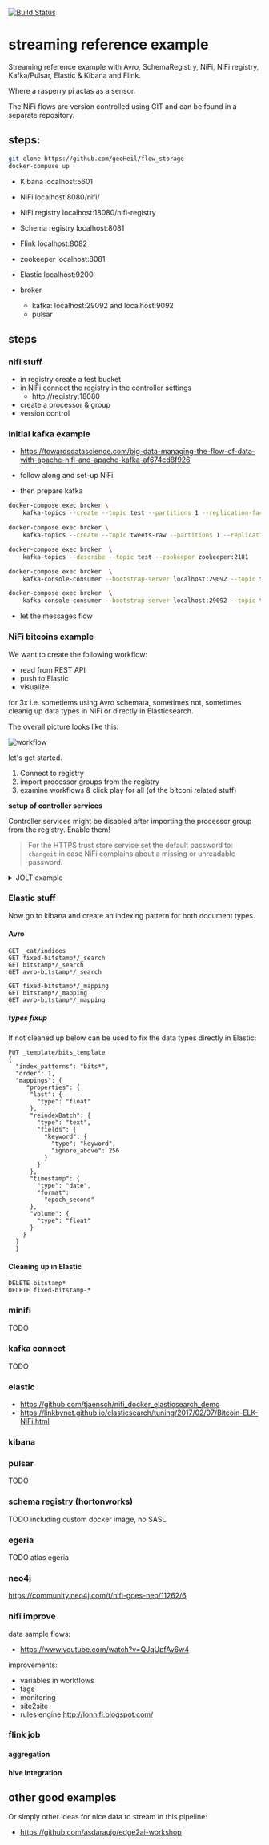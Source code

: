 [![Build Status](https://travis-ci.com/geoHeil/streaming-reference.svg?branch=master)](https://travis-ci.com/geoHeil/streaming-reference)

# streaming reference example

Streaming reference example with Avro, SchemaRegistry, NiFi, NiFi registry, Kafka/Pulsar, Elastic & Kibana and Flink.

Where a rasperry pi actas as a sensor.


The NiFi flows are version controlled using GIT and can be found in a separate repository.

## steps:

```bash
git clone https://github.com/geoHeil/flow_storage
docker-compuse up
```

- Kibana localhost:5601
- NiFi localhost:8080/nifi/
- NiFi registry localhost:18080/nifi-registry
- Schema registry localhost:8081
- Flink localhost:8082
- zookeeper localhost:8081

- Elastic localhost:9200
- broker
    - kafka: localhost:29092 and localhost:9092
    - pulsar

## steps

### nifi stuff
- in registry create a test bucket
- in NiFi connect the registry in the controller settings
    - http://registry:18080
- create a processor & group
- version control

### initial kafka example
- https://towardsdatascience.com/big-data-managing-the-flow-of-data-with-apache-nifi-and-apache-kafka-af674cd8f926

- follow along and set-up NiFi
- then prepare kafka

```bash
docker-compose exec broker \
    kafka-topics --create --topic test --partitions 1 --replication-factor 1 --if-not-exists --zookeeper zookeeper:2181

docker-compose exec broker \
    kafka-topics --create --topic tweets-raw --partitions 1 --replication-factor 1 --if-not-exists --zookeeper zookeeper:2181

docker-compose exec broker  \
    kafka-topics --describe --topic test --zookeeper zookeeper:2181

docker-compose exec broker  \
    kafka-console-consumer --bootstrap-server localhost:29092 --topic test --from-beginning --max-messages 30

docker-compose exec broker  \
    kafka-console-consumer --bootstrap-server localhost:29092 --topic tweets-raw --from-beginning --max-messages 30
```

- let the messages flow

### NiFi bitcoins example

We want to create the following workflow:

- read from REST API
- push to Elastic
- visualize

for 3x i.e. sometiems using Avro schemata, sometimes not, sometimes cleanig up data types in NiFi or directly in Elasticsearch.

The overall picture looks like this:

![workflow](img/bitcoin_nifi_workflows.png "")

let's get started.

1. Connect to registry
2. import processor groups from the registry
3. examine workflows & click play for all (of the bitconi related stuff)

**setup of controller services**

Controller services might be disabled after importing the processor group from the registry. Enable them!

> For the HTTPS trust store service set the default password to: `changeit` in case NiFi complains about a missing or unreadable password.

<details>
<summary>JOLT example</summary>
<br>
JOLT mode is chain.
<br><br>

For a spec of:

```
[{
  "operation": "shift",
  "spec": {
    "timestamp" : "timestamp",
  	"last" : "last",
  	"volume" : "volume"
 }
 
},
{
  "operation": "modify-overwrite-beta",
  "spec": {
    "last": "=toDouble",
    "volume": "=toDouble",
   "timestamp": "${timestamp:append('000'):format('yyyy-MM-dd HH:mm:ss.SSS')}"
  }
}]
```

and input of:

```
{
	"high": "9566.53",
	"last": "9437.12",
	"timestamp": "1592464384",
	"bid": "9430.99",
	"vwap": "9414.02",
	"volume": "5071.24329638",
	"low": "9230.32",
	"ask": "9437.14",
	"open": "9459.82"
}
```

the data is cleaned up and transformed nicely.
</details>

### Elastic stuff

Now go to kibana and create an indexing pattern for both document types.

#### Avro

```
GET _cat/indices
GET fixed-bitstamp*/_search
GET bitstamp*/_search
GET avro-bitstamp*/_search

GET fixed-bitstamp*/_mapping
GET bitstamp*/_mapping
GET avro-bitstamp*/_mapping
```


##### types fixup

If not cleaned up below can be used to fix the data types directly in Elastic:

```
PUT _template/bits_template
{
  "index_patterns": "bits*",
  "order": 1,
  "mappings": {
     "properties": {
      "last": {
        "type": "float"
      },
      "reindexBatch": {
        "type": "text",
        "fields": {
          "keyword": {
            "type": "keyword",
            "ignore_above": 256
          }
        }
      },
      "timestamp": {
        "type": "date",
        "format":
          "epoch_second"
      },
      "volume": {
        "type": "float"
      }
    }
  }
  }
```

#### Cleaning up in Elastic

```
DELETE bitstamp*
DELETE fixed-bitstamp-*
```

### minifi

TODO

### kafka connect

TODO

### elastic

- https://github.com/tjaensch/nifi_docker_elasticsearch_demo
- https://linkbynet.github.io/elasticsearch/tuning/2017/02/07/Bitcoin-ELK-NiFi.html

### kibana



### pulsar

TODO


### schema registry (hortonworks)

TODO including custom docker image, no SASL

### egeria

TODO atlas egeria

### neo4j

https://community.neo4j.com/t/nifi-goes-neo/11262/6

### nifi improve

data sample flows:

- https://www.youtube.com/watch?v=QJqUpfAy6w4

improvements:

- variables in workflows
- tags
- monitoring
- site2site
- rules engine http://lonnifi.blogspot.com/

### flink job

#### aggregation

#### hive integration 


## other good examples

Or simply other ideas for nice data to stream in this pipeline:

- https://github.com/asdaraujo/edge2ai-workshop